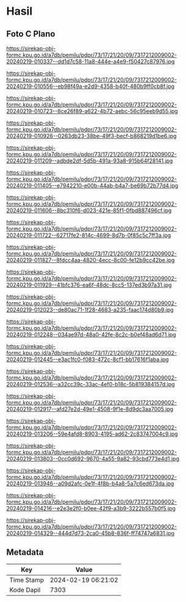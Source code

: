 # Hasil

## Foto C Plano

https://sirekap-obj-formc.kpu.go.id/a7db/pemilu/pdpr/73/17/21/20/09/7317212009002-20240219-010337--dd1d7c58-11a8-444e-a4e9-f50427c87976.jpg

https://sirekap-obj-formc.kpu.go.id/a7db/pemilu/pdpr/73/17/21/20/09/7317212009002-20240219-010556--eb98f49a-e2d9-4358-b40f-480b9ff0cb8f.jpg

https://sirekap-obj-formc.kpu.go.id/a7db/pemilu/pdpr/73/17/21/20/09/7317212009002-20240219-010723--8ce26f89-a622-4b72-aebc-56c95eeb9d55.jpg

https://sirekap-obj-formc.kpu.go.id/a7db/pemilu/pdpr/73/17/21/20/09/7317212009002-20240219-010926--0263db23-38be-49f3-becf-b868219d1be6.jpg

https://sirekap-obj-formc.kpu.go.id/a7db/pemilu/pdpr/73/17/21/20/09/7317212009002-20240219-011209--adbde2df-5d5b-491a-93a8-915b64f28141.jpg

https://sirekap-obj-formc.kpu.go.id/a7db/pemilu/pdpr/73/17/21/20/09/7317212009002-20240219-011405--e7942210-e00b-44ab-b4a7-be69b72b77d4.jpg

https://sirekap-obj-formc.kpu.go.id/a7db/pemilu/pdpr/73/17/21/20/09/7317212009002-20240219-011606--8bc310f6-d023-421e-85f1-0fbd887496cf.jpg

https://sirekap-obj-formc.kpu.go.id/a7db/pemilu/pdpr/73/17/21/20/09/7317212009002-20240219-011722--62717fe2-814c-4699-8d7b-0f85c5c7ff3a.jpg

https://sirekap-obj-formc.kpu.go.id/a7db/pemilu/pdpr/73/17/21/20/09/7317212009002-20240219-011827--8fdcc4aa-4820-4ecc-8c00-fe12b9cc42be.jpg

https://sirekap-obj-formc.kpu.go.id/a7db/pemilu/pdpr/73/17/21/20/09/7317212009002-20240219-011929--41bfc376-ea6f-48dc-8cc5-137ed3b97a31.jpg

https://sirekap-obj-formc.kpu.go.id/a7db/pemilu/pdpr/73/17/21/20/09/7317212009002-20240219-012023--de80ac71-1f28-4683-a235-faac174d80b9.jpg

https://sirekap-obj-formc.kpu.go.id/a7db/pemilu/pdpr/73/17/21/20/09/7317212009002-20240219-012248--034ae97d-48a0-42fe-8c2c-b0ef48ad6d71.jpg

https://sirekap-obj-formc.kpu.go.id/a7db/pemilu/pdpr/73/17/21/20/09/7317212009002-20240219-012445--e3ac1fc0-f083-472c-8cf1-bb17616f1aba.jpg

https://sirekap-obj-formc.kpu.go.id/a7db/pemilu/pdpr/73/17/21/20/09/7317212009002-20240219-012536--a32cc39c-33ac-4ef0-b18c-5b819384157d.jpg

https://sirekap-obj-formc.kpu.go.id/a7db/pemilu/pdpr/73/17/21/20/09/7317212009002-20240219-012917--afd27e2d-49e1-4508-9f1e-8d9dc3aa7005.jpg

https://sirekap-obj-formc.kpu.go.id/a7db/pemilu/pdpr/73/17/21/20/09/7317212009002-20240219-013206--59e4afd8-8903-4195-ad62-2c83747004c9.jpg

https://sirekap-obj-formc.kpu.go.id/a7db/pemilu/pdpr/73/17/21/20/09/7317212009002-20240219-013803--0cc0d692-9670-4a55-9a82-93cbd773e4d1.jpg

https://sirekap-obj-formc.kpu.go.id/a7db/pemilu/pdpr/73/17/21/20/09/7317212009002-20240219-013946--a09d2afc-0e1f-4f8b-b4a8-5a7c6ed673da.jpg

https://sirekap-obj-formc.kpu.go.id/a7db/pemilu/pdpr/73/17/21/20/09/7317212009002-20240219-014216--e2e3e2f0-b0ee-42f9-a3b9-3222b557b0f5.jpg

https://sirekap-obj-formc.kpu.go.id/a7db/pemilu/pdpr/73/17/21/20/09/7317212009002-20240219-014329--444d7d73-2ca0-45b8-836f-ff74747a6831.jpg


## Metadata

| Key        | Value               |
| ---------- | ------------------- |
| Time Stamp | 2024-02-19 06:21:02 |
| Kode Dapil | 7303                |



